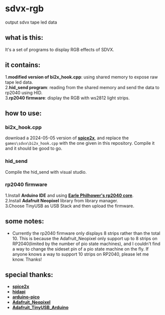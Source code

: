 # sdvx-rgb
output sdvx tape led data
## what is this:
It's a set of programs to display RGB effects of SDVX.
## it contains:
1.**modified version of bi2x_hook.cpp**: using shared memory to expose raw tape led data.  
2.**hid_send program**: reading from the shared memory and send the data to rp2040 using HID.  
3.**rp2040 firmware**: display the RGB with ws2812 light strips.
## how to use:
### bi2x_hook.cpp
download a 2024-05-05 version of [**spice2x**](https://github.com/spice2x/spice2x.github.io), and replace the `games\sdvx\bi2x_hook.cpp` with the one given in this repository. Compile it and it should be good to go.
### hid_send
Compile the hid_send with visual studio.
### rp2040 firmware
1.Install **Arduino IDE** and using [**Earle Philhower's rp2040 core**](https://github.com/earlephilhower/arduino-pico).  
2.Install **Adafruit Neopixel** library from library manager.  
3.Choose TinyUSB as USB Stack and then upload the firmware.  
## some notes:
- Currently the rp2040 firmware only displays 8 strips rather than the total 10. This is because the Adafruit_Neopixel only support up to 8 strips on RP2040(limited by the number of pio state machines), and I couldn't find a way to change the sideset pin of a pio state machine on the fly. If anyone knows a way to support 10 strips on RP2040, please let me know. Thanks!
## special thanks:
- [**spice2x**](https://github.com/spice2x/spice2x.github.io)
- [**hidapi**](https://github.com/libusb/hidapi)
- [**arduino-pico**](https://github.com/earlephilhower/arduino-pico)
- [**Adafruit_Neopixel**](https://github.com/adafruit/Adafruit_NeoPixel)
- [**Adafruit_TinyUSB_Arduino**](https://github.com/adafruit/Adafruit_TinyUSB_Arduino)
